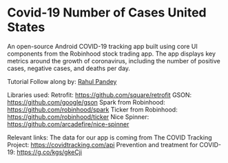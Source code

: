 # Covid-19 Number of Cases United States

An open-source Android COVID-19 tracking app built using core UI components from the Robinhood stock trading app. The app displays key metrics around the growth of coronavirus, including the number of positive cases, negative cases, and deaths per day.

Tutorial Follow along by: [Rahul Pandey](https://github.com/rpandey1234/)

Libraries used:
Retrofit: https://github.com/square/retrofit
GSON: https://github.com/google/gson
Spark from Robinhood: https://github.com/robinhood/spark
Ticker from Robinhood: https://github.com/robinhood/ticker
Nice Spinner: https://github.com/arcadefire/nice-spinner

Relevant links:
The data for our app is coming from The COVID Tracking Project: https://covidtracking.com/api
Prevention and treatment for COVID-19: https://g.co/kgs/gkeCji
